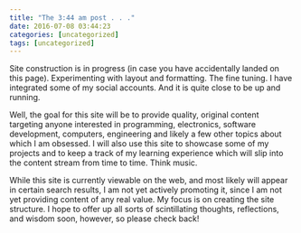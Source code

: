 ```yaml
---
title: "The 3:44 am post . . ."
date: 2016-07-08 03:44:23
categories: [uncategorized]
tags: [uncategorized]
---
```

Site construction is in progress (in case you have accidentally landed on this page). Experimenting with layout and formatting. The fine tuning. I have integrated some of my social accounts. And it is quite close to be up and running.

Well, the goal for this site will be to provide quality, original content targeting anyone interested in programming, electronics, software development, computers, engineering and likely a few other topics about which I am obsessed. I will also use this site to showcase some of my projects and to keep a track of my learning experience which will slip into the content stream from time to time. Think music.

While this site is currently viewable on the web, and most likely will appear in certain search results, I am not yet actively promoting it, since I am not yet providing content of any real value. My focus is on creating the site structure. I hope to offer up all sorts of scintillating thoughts, reflections, and wisdom soon, however, so please check back!
